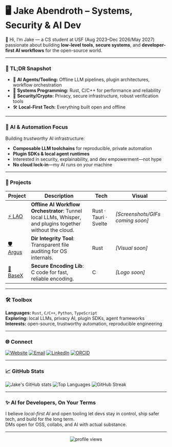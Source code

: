 # 🖥️ Jake Abendroth – Systems, Security & AI Dev

👋 Hi, I’m Jake — a CS student at USF (Aug 2023–Dec 2026/May 2027) passionate about building **low-level tools**, **secure systems**, and **developer-first AI workflows** for the open-source world.

---

### 🚀 TL;DR Snapshot
- 🤖 **AI Agents/Tooling:** Offline LLM pipelines, plugin architectures, workflow orchestration
- 🧠 **Systems Programming:** Rust, C/C++ for performance and reliability
- 🔐 **Security/Crypto:** Privacy, secure infrastructure, robust verification tools
- 🛠️ **Local-First Tech:** Everything built open and offline

---

### 🌟 AI & Automation Focus

Building *trustworthy* AI infrastructure:
- **Composable LLM toolchains** for reproducible, private automation
- **Plugin SDKs & local agent runtimes**
- Interested in security, explainability, and dev empowerment—not hype
- **No cloud lock-in**—my AI runs on *your* machine

---

### 🧪 Projects
| Project | Description | Tech | Visual |
|---------|-------------|------|--------|
| [⚡️ LAO](https://github.com/abendrothj/lao) | **Offline AI Workflow Orchestrator**: Tunnel local LLMs, Whisper, and plugins together without the cloud. | Rust · Tauri · Svelte | _[Screenshots/GIFs coming soon]_ |
| [🛡️ Argus](https://github.com/abendrothj/Argus) | **Dir Integrity Tool**: Transparent file auditing for OS internals. | Rust | _[Visual soon]_ |
| [🔧 BaseX](https://github.com/abendrothj/BaseX) | **Secure Encoding Lib**: C code for fast, reliable encoding. | C | _[Logo soon]_ |

---

### 🛠️ Toolbox

**Languages:** `Rust`, `C/C++`, `Python`, `TypeScript`  
**Exploring:** local LLMs, privacy AI, plugin SDKs, agent frameworks  
**Interests:** open-source, trustworthy automation, reproducible engineering

---

### 🌐 Connect

[![Website](https://img.shields.io/badge/Portfolio-jakea.net-blue)](https://www.jakea.net)
[![Email](https://img.shields.io/badge/Email-contact@jakea.net-green?logo=gmail)](mailto:contact@jakea.net)
[![LinkedIn](https://img.shields.io/badge/LinkedIn-@jakeabendroth-blue?logo=linkedin)](https://www.linkedin.com/in/jakeabendroth)
[![ORCID](https://img.shields.io/badge/ORCID-0009--0008--2072--8855-lightgrey?logo=orcid)](https://orcid.org/0009-0008-2072-8855)

---

### 📈 GitHub Stats

![Jake's GitHub stats](https://github-readme-stats.vercel.app/api?username=abendrothj&show_icons=true&theme=dark)
![Top Languages](https://github-readme-stats.vercel.app/api/top-langs/?username=abendrothj&layout=compact&theme=dark)
![GitHub Streak](https://streak-stats.demolab.com?user=abendrothj&theme=dark)

---

### ✨ AI for Developers, On Your Terms

I believe *local-first AI* and open tooling let devs stay in control, ship safer tech, and build for the long term.  
DMs open for OSS, collabs, and AI with actual substance.

---

<p align="center">
  <img src="https://komarev.com/ghpvc/?username=abendrothj&label=Profile+Views&color=0e75b6&style=flat" alt="profile views"/>
</p>

